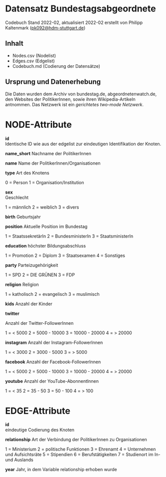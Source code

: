 # Datensatz Bundestagsabgeordnete #
Codebuch Stand 2022-02, aktualisiert 2022-02
erstellt von Philipp Kaltenmark (pk092@hdm-stuttgart.de)

## Inhalt
- Nodes.csv (Nodelist)
- Edges.csv (Edgelist)
- Codebuch.md (Codierung der Datensätze)

## Ursprung und Datenerhebung

Die Daten wurden dem Archiv von bundestag.de, abgeordnetenwatch.de, den Websites der PolitikerInnen, sowie ihren Wikipedia-Artikeln antnommen.
Das Netzwerk ist ein *gerichtetes two-mode Netzwerk*.


# NODE-Attribute  
  
**id**  
Identische ID wie aus der edgelist zur eindeutigen Identifikation der Knoten.


**name_short**
Nachname der PolitikerInnen


**name**
Name der PolitikerInnen/Organisationen

**type**
Art des Knotens

0 = Person
1 = Organisation/Institution

**sex**    
Geschlecht

1 = männlich 
2 = weiblich 
3 = divers

  
**birth**
Geburtsjahr


**position**
Aktuelle Position im Bundestag

1 = StaatssekretärIn
2 = BundesministerIn
3 = StaatsministerIn


**education**
höchster Bildungsabschluss

1 = Promotion
2 = Diplom
3 = Staatsexamen
4 = Sonstiges


**party**
Parteizugehörigkeit

1 = SPD
2 = DIE GRÜNEN
3 = FDP


**religion**
Religion

1 = katholisch
2 = evangelisch
3 = muslimisch


**kids**
Anzahl der Kinder


**twitter**

Anzahl der Twitter-FollowerInnen

1 = < 5000
2 = 5000 - 10000
3 = 10000 - 20000
4 = > 20000


**instagram**
Anzahl der Instagram-FollowerInnen

1 = < 3000
2 = 3000 - 5000
3 = > 5000


**facebook**
Anzahl der Facebook-FollowerInnen

1 = < 5000
2 = 5000 - 10000
3 = 10000 - 20000
4 = > 20000


**youtube**
Anzahl der YouTube-AbonnentInnen

1 = < 35
2 = 35 - 50
3 = 50 - 100
4 = > 100



# EDGE-Attribute

**id**  
eindeutige Codierung des Knoten


**relationship**
Art der Verbindung der PolitikerInnen zu Organisationen

1 = Ministerium
2 = politische Funktionen
3 = Ehrenamt
4 = Unternehmen und Aufsichtsräte
5 = Stipendien
6 = Berufstätigkeiten
7 = Studienort im In- und Auslands


**year**
Jahr, in dem Variable relationship erhoben wurde

##
